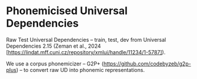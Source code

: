 # Phonemicised Universal Dependencies

Raw Test Universal Dependencies – train, test, dev from  Universal Dependencies 2.15 (Zeman et al., 2024 [https://lindat.mff.cuni.cz/repository/xmlui/handle/11234/1-5787]). 

We use a corpus phonemicizer – G2P+ (https://github.com/codebyzeb/g2p-plus) – to convert raw UD into phonemic representations. 

